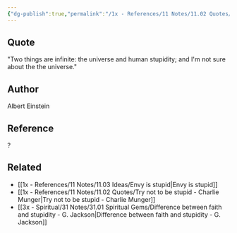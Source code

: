 ```yaml
---
{"dg-publish":true,"permalink":"/1x - References/11 Notes/11.02 Quotes/Two things are infinite the universe and human stupidity - Albert Einstein/","title":"Two things are infinite the universe and human stupidity - Albert Einstein","noteIcon":""}
---
```



## Quote
"Two things are infinite: the universe and human stupidity; and I'm not sure about the the universe."

## Author
Albert Einstein

## Reference
?

## Related
- [[1x - References/11 Notes/11.03 Ideas/Envy is stupid\|Envy is stupid]]
- [[1x - References/11 Notes/11.02 Quotes/Try not to be stupid - Charlie Munger\|Try not to be stupid - Charlie Munger]]
- [[3x - Spiritual/31 Notes/31.01 Spiritual Gems/Difference between faith and stupidity - G. Jackson\|Difference between faith and stupidity - G. Jackson]]